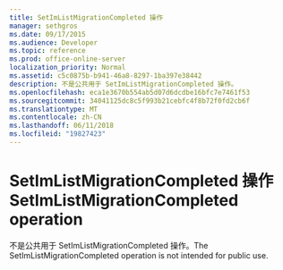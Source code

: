```yaml
---
title: SetImListMigrationCompleted 操作
manager: sethgros
ms.date: 09/17/2015
ms.audience: Developer
ms.topic: reference
ms.prod: office-online-server
localization_priority: Normal
ms.assetid: c5c0875b-b941-46a8-8297-1ba397e38442
description: 不是公共用于 SetImListMigrationCompleted 操作。
ms.openlocfilehash: eca1e3670b554ab5d07d6dcdbe16bfc7e7461f53
ms.sourcegitcommit: 34041125dc8c5f993b21cebfc4f8b72f0fd2cb6f
ms.translationtype: MT
ms.contentlocale: zh-CN
ms.lasthandoff: 06/11/2018
ms.locfileid: "19827423"
---
```

# <a name="setimlistmigrationcompleted-operation"></a><span data-ttu-id="c2179-103">SetImListMigrationCompleted 操作</span><span class="sxs-lookup"><span data-stu-id="c2179-103">SetImListMigrationCompleted operation</span></span>

<span data-ttu-id="c2179-104">不是公共用于 SetImListMigrationCompleted 操作。</span><span class="sxs-lookup"><span data-stu-id="c2179-104">The SetImListMigrationCompleted operation is not intended for public use.</span></span>
  

